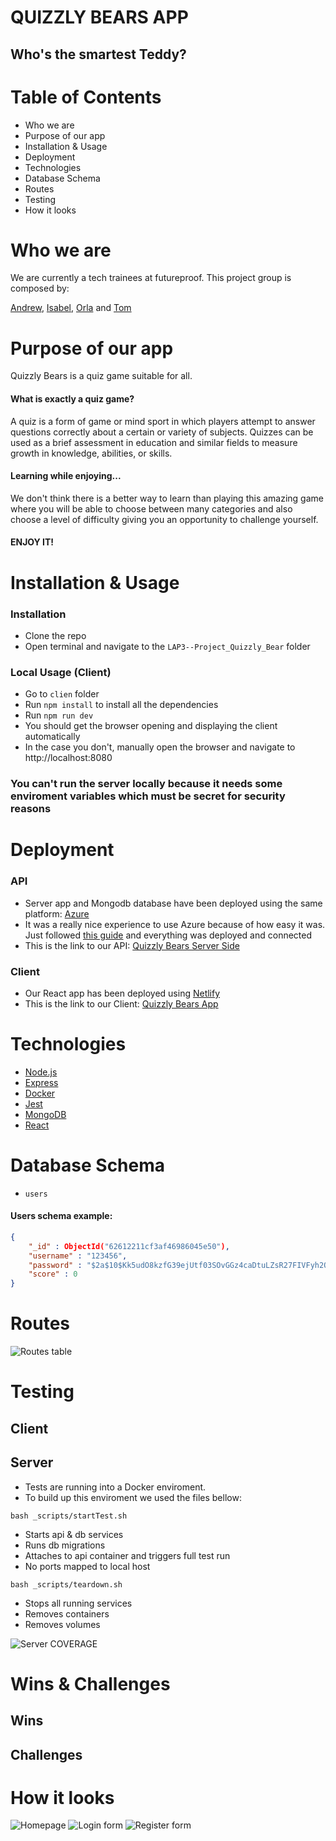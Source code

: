 # QUIZZLY BEARS APP
## Who's the smartest Teddy?

# Table of Contents

- Who we are
- Purpose of our app
- Installation & Usage
- Deployment
- Technologies
- Database Schema
- Routes
- Testing
- How it looks


# **Who we are**

We are currently a tech trainees at futureproof. This project group is composed by:

[Andrew](https://github.com/nottnottloop), [Isabel](https://github.com/neifors), [Orla](https://github.com/orlasinclair) and [Tom](https://github.com/Graingertom)


# **Purpose of our app**

Quizzly Bears is a quiz game suitable for all.

#### What is exactly a quiz game?

A quiz is a form of game or mind sport in which players attempt to answer questions correctly about a certain or variety of subjects. Quizzes can be used as a brief assessment in education and similar fields to measure growth in knowledge, abilities, or skills. 

#### Learning while enjoying...

We don't think there is a better way to learn than playing this amazing game where you will be able to choose between many categories and also choose a level of difficulty giving you an opportunity to challenge yourself.

#### ENJOY IT!


# **Installation & Usage**

### Installation

- Clone the repo
- Open terminal and navigate to the `LAP3--Project_Quizzly_Bear` folder

### Local Usage (Client)

- Go to `clien` folder
- Run `npm install` to install all the dependencies
- Run `npm run dev`
- You should get the browser opening and displaying the client automatically
- In the case you don't, manually open the browser and navigate to http://localhost:8080

### You can't run the server locally because it needs some enviroment variables which must be secret for security reasons

# **Deployment**

### API

- Server app and Mongodb database have been deployed using the same platform: [Azure](https://azure.microsoft.com/en-gb/)
- It was a really nice experience to use Azure because of how easy it was. Just followed [this guide](https://dev.to/bjhaid_93/deploy-a-node-js-express-mongodb-api-to-azure-app-service-via-visual-studio-code-58ln) and everything was deployed and connected
- This is the link to our API: [Quizzly Bears Server Side](https://quizzlybears.azurewebsites.net/)

### Client

- Our React app has been deployed using [Netlify](https://www.netlify.com/)
- This is the link to our Client: [Quizzly Bears App](https://quizzly-bear.netlify.app/)

# **Technologies**

- [Node.js](https://nodejs.org/)
- [Express](https://expressjs.com/)
- [Docker](https://docker.com/)
- [Jest](https://jestjs.io/)
- [MongoDB](https://www.mongodb.com/)
- [React](https://reactjs.org/)

# **Database Schema**

- `users`

#### Users schema example:

```json
{
	"_id" : ObjectId("62612211cf3af46986045e50"),
	"username" : "123456",
	"password" : "$2a$10$Kk5udO8kzfG39ejUtf03SOvGGz4caDtuLZsR27FIVFyh2Qx.Tlf/u",
	"score" : 0
}
```


# **Routes**

![Routes table](https://i.ibb.co/xY4D6HW/2022-04-21-2.png)


# **Testing**

## Client

## Server

- Tests are running into a Docker enviroment.
- To build up this enviroment we used the files bellow:

`bash _scripts/startTest.sh`

- Starts api & db services
- Runs db migrations
- Attaches to api container and triggers full test run
- No ports mapped to local host 

`bash _scripts/teardown.sh`

- Stops all running services
- Removes containers
- Removes volumes


![Server COVERAGE](https://i.ibb.co/4VqZ6sh/2022-04-21.png)

# **Wins & Challenges**

## Wins

## Challenges

# **How it looks**

![Homepage](https://i.ibb.co/25Hpzny/2022-04-21-3.png) ![Login form](https://i.ibb.co/6JPcmhc/2022-04-21-4.png) ![Register form](https://i.ibb.co/cJkHN9C/2022-04-21-5.png)
